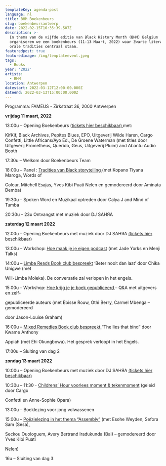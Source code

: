 ```yaml
---
templateKey: agenda-post
language: nl
title: BHM Boekenbeurs
slug: boekenbeursantwerp
date: 2022-02-15T16:35:39.507Z
description: >-
  In thema van de vijfde editie van Black History Month (BHM) Belgium
  organiseren we een boekenbeurs (11-13 Maart, 2022) waar Zwarte literatuur en
  orale tradities centraal staan.
featuredpost: true
featuredimage: /img/templateevent.jpeg
tags:
  - Books
year: '2022'
artists:
  - BHM
location: Antwerpen
datestart: 2022-03-12T12:00:00.000Z
dateend: 2022-03-13T15:00:00.000Z
---
```

Programma: FAMEUS - Zirkstraat 36, 2000 Antwerpen

**vrijdag 11 maart, 2022**

13:00u – Opening Boekenbeurs ([tickets hier beschikbaar) ](https://www.eventbrite.be/e/264488250477)met:

KifKif, Black Archives, Pepites Blues, EPO, Uitgeverij Wilde Haren, Cargo Confetti, Little Africans/Ayo Ed., De Groene Waterman (met titles door Uitgeverij Prometheus, Querido, Geus, Uitgeverij Pluim)  and Abantu Audio Booth 

17:30u – Welkom door Boekenbeurs Team

18:00u – Panel : [Tradities van Black storytelling ](https://www.eventbrite.be/e/262149615557)(met Kopano Tiyana Maroga, Words of 

 Colour, Mitchell Esajas, Yves Kibi Puati Nelen en gemodereerd door Aminata  Demba)

19:30u – Spoken Word en Muzikaal optreden door Calya J and Mind of Tumba

20:30u – 23u Ontvangst met muziek door DJ SAHЯA

**zaterdag 12 maart 2022**

12:00u – Opening Boekenbeurs met muziek door DJ SAHЯA [(tickets hier beschikbaar)](https://www.eventbrite.be/e/264488250477)

13:00u – Workshop: [Hoe maak je je eigen podcast](https://www.eventbrite.be/e/264535441627) (met Jade Yorks en Menji Talks)

14:00u – [Limba Reads Book club bespreekt](https://www.eventbrite.be/e/267063071837) ‘Beter nooit dan laat’ door Chika Unigwe (met 

  Will-Limba Moleka). De conversatie zal verlopen in het engels.

15:00u – Workshop: [Hoe krijg je je boek gepubliceerd ](https://www.eventbrite.be/e/264565902737)– Q&A met uitgevers en zelf-

gepubliceerde auteurs (met Ebisse Rouw, Othi Berry, Carmel Mbenga – gemodereerd 

door Jason-Louise Graham)

16:00u – [Mixed Remedies Book club bespreekt ](https://www.eventbrite.be/e/267091115717)“The lies that bind” door Kwame Anthony 

  Appiah  (met Ehi Okungbowa). Het gesprek verloopt in het Engels.

17:00u – Sluiting van dag 2

**zondag 13 maart 2022**

10:00u – Opening Boekenbeurs met muziek door DJ SAHЯA [(tickets hier beschikbaar)](https://www.eventbrite.be/e/264488250477)

10:30u – 11:30 - [Childrens’ Hour voorlees moment & tekenmoment](https://www.eventbrite.be/e/264589102127) (geleid door Cargo 

Confetti en Anne-Sophie Opara)

13:00u – Boeklezing voor jong volwassenen

15:00u – [Poëzielezing in het thema “Assembly”](https://www.eventbrite.be/e/267101356347) (met Esohe Weyden, Sefora Sam (Sesa), 

Seckou Ouologuem, Avery Bertrand Iradukunda (Bai) – gemodereerd door Yves Kibi Puati 

Nelen)

16u – Sluiting van dag 3
